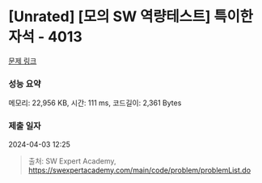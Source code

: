 # [Unrated] [모의 SW 역량테스트] 특이한 자석 - 4013 

[문제 링크](https://swexpertacademy.com/main/code/problem/problemDetail.do?contestProbId=AWIeV9sKkcoDFAVH) 

### 성능 요약

메모리: 22,956 KB, 시간: 111 ms, 코드길이: 2,361 Bytes

### 제출 일자

2024-04-03 12:25



> 출처: SW Expert Academy, https://swexpertacademy.com/main/code/problem/problemList.do